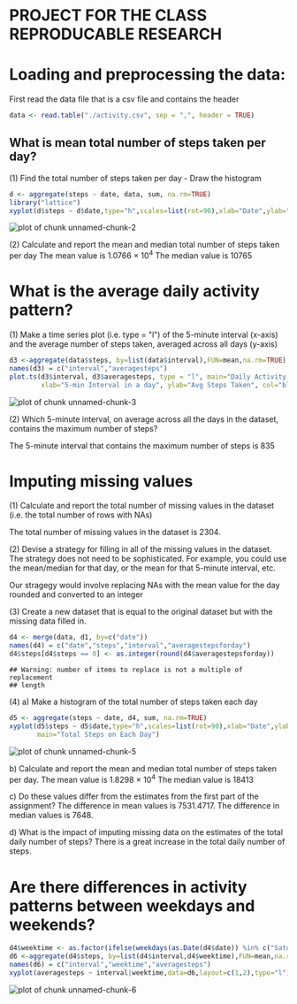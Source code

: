 PROJECT FOR THE CLASS REPRODUCABLE RESEARCH
========================================================

Loading and preprocessing the data:
===================================

First read the data file that is a csv file and contains the header


```r
data <- read.table("./activity.csv", sep = ",", header = TRUE)
```

What is mean total number of steps taken per day?
-------------------------------------------------

(1) Find the total number of steps taken per day - Draw the histogram


```r
d <- aggregate(steps ~ date, data, sum, na.rm=TRUE)
library("lattice")
xyplot(d$steps ~ d$date,type="h",scales=list(rot=90),xlab="Date",ylab="Steps",main="Total Steps on Each Day")
```

![plot of chunk unnamed-chunk-2](figure/unnamed-chunk-2.png) 

(2) Calculate and report the mean and median total number of steps taken per day
The mean value is 1.0766 &times; 10<sup>4</sup>
The median value is 10765

What is the average daily activity pattern?
===========================================

(1) Make a time series plot (i.e. type = "l") of the 5-minute interval (x-axis) and the average number of steps taken, averaged across all days (y-axis)


```r
d3 <-aggregate(data$steps, by=list(data$interval),FUN=mean,na.rm=TRUE)
names(d3) = c("interval","averagesteps")
plot.ts(d3$interval, d3$averagesteps, type = "l", main="Daily Activity Pattern", 
        xlab="5-min Interval in a day", ylab="Avg Steps Taken", col="blue")
```

![plot of chunk unnamed-chunk-3](figure/unnamed-chunk-3.png) 

(2) Which 5-minute interval, on average across all the days in the dataset, contains the maximum number of steps?

The 5-minute interval that contains the maximum number of steps is 835

Imputing missing values
=======================

(1) Calculate and report the total number of missing values in the dataset (i.e. the total number of rows with NAs)

The total number of missing values in the dataset is 2304.

(2) Devise a strategy for filling in all of the missing values in the dataset. The strategy does not need to be sophisticated. For example, you could use the mean/median for that day, or the mean for that 5-minute interval, etc.

Our stragegy would involve replacing NAs with the mean value for the day rounded and converted to an integer

(3) Create a new dataset that is equal to the original dataset but with the missing data filled in.


```r
d4 <- merge(data, d1, by=c("date"))
names(d4) = c("date","steps","interval","averagestepsforday")
d4$steps[d4$steps == 0] <- as.integer(round(d4$averagestepsforday))
```

```
## Warning: number of items to replace is not a multiple of replacement
## length
```

(4) a) Make a histogram of the total number of steps taken each day

```r
d5 <- aggregate(steps ~ date, d4, sum, na.rm=TRUE)
xyplot(d5$steps ~ d5$date,type="h",scales=list(rot=90),xlab="Date",ylab="Steps",
       main="Total Steps on Each Day")
```

![plot of chunk unnamed-chunk-5](figure/unnamed-chunk-5.png) 

b) Calculate and report the mean and median total number of steps taken per day. 
The mean value is 1.8298 &times; 10<sup>4</sup>
The median value is 18413

c) Do these values differ from the estimates from the first part of the assignment? 
The difference in mean values is 7531.4717.
The difference in median values is 7648.

d) What is the impact of imputing missing data on the estimates of the total daily number of steps?
There is a great increase in the total daily number of steps.

Are there differences in activity patterns between weekdays and weekends?
=========================================================================

```r
d4$weektime <- as.factor(ifelse(weekdays(as.Date(d4$date)) %in% c("Saturday","Sunday"),"weekend", "weekday"))
d6 <-aggregate(d4$steps, by=list(d4$interval,d4$weektime),FUN=mean,na.rm=TRUE)
names(d6) = c("interval","weektime","averagesteps")
xyplot(averagesteps ~ interval|weektime,data=d6,layout=c(1,2),type="l")
```

![plot of chunk unnamed-chunk-6](figure/unnamed-chunk-6.png) 
